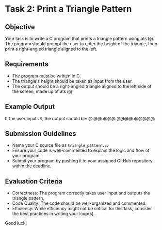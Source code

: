 # Task 2: Print a Triangle Pattern

## Objective
Your task is to write a C program that prints a triangle pattern using ats (`@`). The program should prompt the user to enter the height of the triangle, then print a right-angled triangle aligned to the left.

## Requirements
- The program must be written in C.
- The triangle's height should be taken as input from the user.
- The output should be a right-angled triangle aligned to the left side of the screen, made up of ats (`@`).

## Example Output
If the user inputs `5`, the output should be:
@
@@
@@@
@@@@
@@@@@
## Submission Guidelines
- Name your C source file as `triangle_pattern.c`.
- Ensure your code is well-commented to explain the logic and flow of your program.
- Submit your program by pushing it to your assigned GitHub repository within the deadline.

## Evaluation Criteria
- Correctness: The program correctly takes user input and outputs the triangle pattern.
- Code Quality: The code should be well-organized and commented.
- Efficiency: While efficiency might not be critical for this task, consider the best practices in writing your loop(s).

Good luck!



